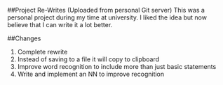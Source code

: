 ##Project Re-Writes (Uploaded from personal Git server) 
This was a personal project during my time at university. I liked the idea but now believe that I can write it a lot better.

##Changes
1. Complete rewrite
2. Instead of saving to a file it will copy to clipboard
3. Improve word recognition to include more than just basic statements
4. Write and implement an NN to improve recognition